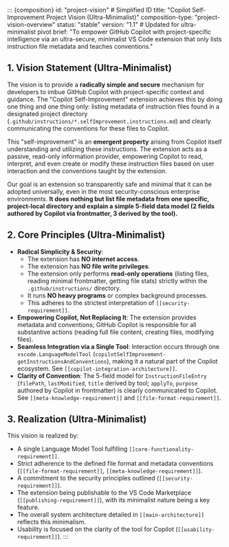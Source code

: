 <!-- filepath: d:\\Projects\\copilot-self-improvement\\docs\\Definition\\Vision\\project-vision.mdmd.md -->
::: {composition}
id: "project-vision" # Simplified ID
title: "Copilot Self-Improvement Project Vision (Ultra-Minimalist)"
composition-type: "project-vision-overview"
status: "stable"
version: "1.1" # Updated for ultra-minimalist pivot
brief: "To empower GitHub Copilot with project-specific intelligence via an ultra-secure, minimalist VS Code extension that only lists instruction file metadata and teaches conventions."

## 1. Vision Statement (Ultra-Minimalist)

The vision is to provide a **radically simple and secure** mechanism for developers to imbue GitHub Copilot with project-specific context and guidance. The "Copilot Self-Improvement" extension achieves this by doing one thing and one thing only: listing metadata of instruction files found in a designated project directory (`.github/instructions/*.selfImprovement.instructions.md`) and clearly communicating the conventions for these files to Copilot.

This "self-improvement" is an **emergent property** arising from Copilot itself understanding and utilizing these instructions. The extension acts as a passive, read-only information provider, empowering Copilot to read, interpret, and even create or modify these instruction files based on user interaction and the conventions taught by the extension.

Our goal is an extension so transparently safe and minimal that it can be adopted universally, even in the most security-conscious enterprise environments. **It does nothing but list file metadata from one specific, project-local directory and explain a simple 5-field data model (2 fields authored by Copilot via frontmatter, 3 derived by the tool).**

## 2. Core Principles (Ultra-Minimalist)

*   **Radical Simplicity & Security**: 
    *   The extension has **NO internet access**.
    *   The extension has **NO file write privileges**.
    *   The extension only performs **read-only operations** (listing files, reading minimal frontmatter, getting file stats) strictly within the `.github/instructions/` directory.
    *   It runs **NO heavy programs** or complex background processes.
    *   This adheres to the strictest interpretation of `[[security-requirement]]`.
*   **Empowering Copilot, Not Replacing It**: The extension provides metadata and conventions; GitHub Copilot is responsible for all substantive actions (reading full file content, creating files, modifying files).
*   **Seamless Integration via a Single Tool**: Interaction occurs through one `vscode.LanguageModelTool` (`copilotSelfImprovement-getInstructionsAndConventions`), making it a natural part of the Copilot ecosystem. See `[[copilot-integration-architecture]]`.
*   **Clarity of Convention**: The 5-field model for `InstructionFileEntry` (`filePath`, `lastModified`, `title` derived by tool; `applyTo`, `purpose` authored by Copilot in frontmatter) is clearly communicated to Copilot. See `[[meta-knowledge-requirement]]` and `[[file-format-requirement]]`.

## 3. Realization (Ultra-Minimalist)

This vision is realized by:
*   A single Language Model Tool fulfilling `[[core-functionality-requirement]]`.
*   Strict adherence to the defined file format and metadata conventions (`[[file-format-requirement]]`, `[[meta-knowledge-requirement]]`).
*   A commitment to the security principles outlined (`[[security-requirement]]`).
*   The extension being publishable to the VS Code Marketplace (`[[publishing-requirement]]`), with its minimalist nature being a key feature.
*   The overall system architecture detailed in `[[main-architecture]]` reflects this minimalism.
*   Usability is focused on the clarity of the tool for Copilot (`[[usability-requirement]]`).
:::